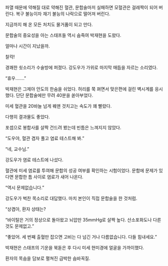 파열 때문에 약해질 대로 약해진 혈관, 문합술마저 실패하면 모혈관은 걸레짝이 되어 버린다. 복구 불능이자 재기 불능의 나락으로 떨어져 버린다.

지금까지 해 온 모든 처치도 물거품이 되고 만다.

문합술의 중요성을 아는 스태프들 역시 숨죽여 박재현을 도왔다.

얼마나 시간이 지났을까.

찰칵!

경쾌한 쇳소리가 수술방에 퍼졌다. 강도우가 가위로 마지막 매듭을 자르는 소리였다.

“휴우…….”

박재현은 그제야 안도의 한숨을 쉬었다. 허리를 쭉 펴면서 맞은편에 걸린 벽시계를 응시했다. 단단 문합술에만 무려 40분을 쏟아부었다.

미세 혈관을 20바늘 넘게 꿰맨 것치고는 속도가 꽤 빨랐다.

다행히 결과물도 좋았다.

포셉으로 봉합사를 살짝 건드려 봤는데 빈틈은 느껴지지 않았다.

“도우야, 혈관 겸자 풀고 염료 테스트해 봐.”

“네, 교수님.”

강도우가 염료 테스트에 나섰다.

혈관에 미세 염료를 투여해 문합의 성공 여부를 확인하는 시험이었다. 문합에 문제가 있다면 문합한 틈 사이로 염료가 새어 나온다.

“역시 문제없습니다.”

강도우가 벅찬 목소리로 대답했다. 마치 본인이 직접 문합술을 한 것처럼.

“상겸아, 환자 상태는?

“바이탈은 거의 정상으로 돌아왔고 뇌압만 35mmHg로 살짝 높다. 산소포화도나 다른 것도 문제없고.”

“좋았어. 세 번째 출혈만 잡으면 고비는 다 넘긴 거나 다름없습니다. 다들 힘내세요.”

박재현은 스태프의 기운을 북돋은 후 다시 미세 현미경에 얼굴을 가까이했다.

환자의 목숨을 담보로 펼쳐진 급박한 숨바꼭질.